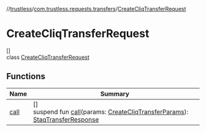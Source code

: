 //[trustless](../../../index.md)/[com.trustless.requests.transfers](../index.md)/[CreateCliqTransferRequest](index.md)

# CreateCliqTransferRequest

[]\
class [CreateCliqTransferRequest](index.md)

## Functions

| Name | Summary |
|---|---|
| [call](call.md) | []<br>suspend fun [call](call.md)(params: [CreateCliqTransferParams](../-create-cliq-transfer-params/index.md)): [StaqTransferResponse](../-staq-transfer-response/index.md) |
